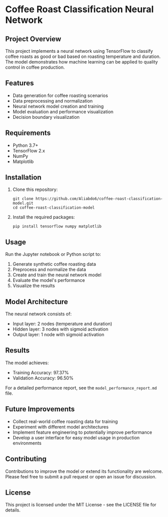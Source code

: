 # Coffee Roast Classification Neural Network

## Project Overview

This project implements a neural network using TensorFlow to classify coffee roasts as good or bad based on roasting temperature and duration. The model demonstrates how machine learning can be applied to quality control in coffee production.

## Features

- Data generation for coffee roasting scenarios
- Data preprocessing and normalization
- Neural network model creation and training
- Model evaluation and performance visualization
- Decision boundary visualization

## Requirements

- Python 3.7+
- TensorFlow 2.x
- NumPy
- Matplotlib

## Installation

1. Clone this repository:

   ```
   git clone https://github.com/Aliabdo6/coffee-roast-classification-model.git
   cd coffee-roast-classification-model
   ```

2. Install the required packages:
   ```
   pip install tensorflow numpy matplotlib
   ```

## Usage

Run the Jupyter notebook or Python script to:

1. Generate synthetic coffee roasting data
2. Preprocess and normalize the data
3. Create and train the neural network model
4. Evaluate the model's performance
5. Visualize the results

## Model Architecture

The neural network consists of:

- Input layer: 2 nodes (temperature and duration)
- Hidden layer: 3 nodes with sigmoid activation
- Output layer: 1 node with sigmoid activation

## Results

The model achieves:

- Training Accuracy: 97.37%
- Validation Accuracy: 96.50%

For a detailed performance report, see the `model_performance_report.md` file.

## Future Improvements

- Collect real-world coffee roasting data for training
- Experiment with different model architectures
- Implement feature engineering to potentially improve performance
- Develop a user interface for easy model usage in production environments

## Contributing

Contributions to improve the model or extend its functionality are welcome. Please feel free to submit a pull request or open an issue for discussion.

## License

This project is licensed under the MIT License - see the LICENSE file for details.
